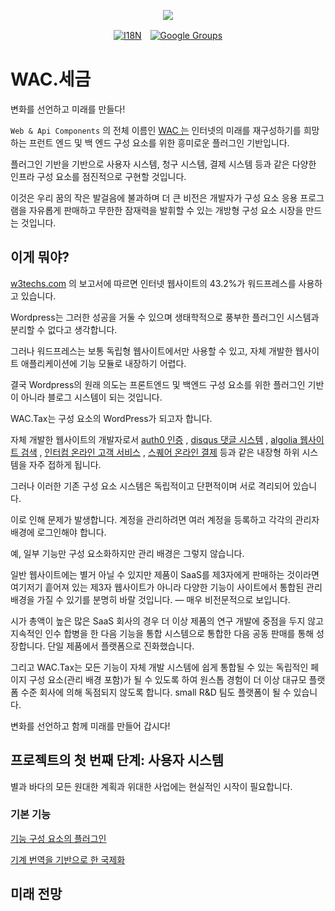 <p align="center"><a href="https://wac.tax"><img src="https://cdn.jsdelivr.net/gh/wactax/img/logo.svg"/></a></p><p align="center"><a href="https://github.com/wactax/wac.tax/blob/main/doc/README.md#readme"><img alt="I18N" src="https://cdn.jsdelivr.net/gh/wactax/img/t.svg"/></a>　<a href="https://groups.google.com/u/2/g/wactax"><img alt="Google Groups" src="https://cdn.jsdelivr.net/gh/wactax/img/g-groups.svg"/></a></p>

# WAC.세금

변화를 선언하고 미래를 만들다!

`Web & Api Components` 의 전체 이름인 [WAC 는](https://wac.tax) 인터넷의 미래를 재구성하기를 희망하는 프런트 엔드 및 백 엔드 구성 요소를 위한 흥미로운 플러그인 기반입니다.

플러그인 기반을 기반으로 사용자 시스템, 청구 시스템, 결제 시스템 등과 같은 다양한 인프라 구성 요소를 점진적으로 구현할 것입니다.

이것은 우리 꿈의 작은 발걸음에 불과하며 더 큰 비전은 개발자가 구성 요소 응용 프로그램을 자유롭게 판매하고 무한한 잠재력을 발휘할 수 있는 개방형 구성 요소 시장을 만드는 것입니다.

## 이게 뭐야?

[w3techs.com](https://w3techs.com/technologies/details/cm-wordpress) 의 보고서에 따르면 인터넷 웹사이트의 43.2%가 워드프레스를 사용하고 있습니다.

Wordpress는 그러한 성공을 거둘 수 있으며 생태학적으로 풍부한 플러그인 시스템과 분리할 수 없다고 생각합니다.

그러나 워드프레스는 보통 독립형 웹사이트에서만 사용할 수 있고, 자체 개발한 웹사이트 애플리케이션에 기능 모듈로 내장하기 어렵다.

결국 Wordpress의 원래 의도는 프론트엔드 및 백엔드 구성 요소를 위한 플러그인 기반이 아니라 블로그 시스템이 되는 것입니다.

WAC.Tax는 ​​구성 요소의 WordPress가 되고자 합니다.

자체 개발한 웹사이트의 개발자로서 [auth0 인증](https://auth0.com) , [disqus 댓글 시스템](https://disqus.com) , [algolia 웹사이트 검색](https://www.algolia.com) , [인터컴 온라인 고객 서비스](https://www.intercom.com) , [스퀘어 온라인 결제](https://developer.squareup.com/docs/web-payments/overview) 등과 같은 내장형 하위 시스템을 자주 접하게 됩니다.

그러나 이러한 기존 구성 요소 시스템은 독립적이고 단편적이며 서로 격리되어 있습니다.

이로 인해 문제가 발생합니다. 계정을 관리하려면 여러 계정을 등록하고 각각의 관리자 배경에 로그인해야 합니다.

예, 일부 기능만 구성 요소화하지만 관리 배경은 그렇지 않습니다.

일반 웹사이트에는 별거 아닐 수 있지만 제품이 SaaS를 제3자에게 판매하는 것이라면 여기저기 흩어져 있는 제3자 웹사이트가 아니라 다양한 기능이 사이트에서 통합된 관리 배경을 가질 수 있기를 분명히 바랄 것입니다. — 매우 비전문적으로 보입니다.

시가 총액이 높은 많은 SaaS 회사의 경우 더 이상 제품의 연구 개발에 중점을 두지 않고 지속적인 인수 합병을 한 다음 기능을 통합 시스템으로 통합한 다음 공동 판매를 통해 성장합니다. 단일 제품에서 플랫폼으로 진화했습니다.

그리고 WAC.Tax는 ​​모든 기능이 자체 개발 시스템에 쉽게 통합될 수 있는 독립적인 페이지 구성 요소(관리 배경 포함)가 될 수 있도록 하여 원스톱 경험이 더 이상 대규모 플랫폼 수준 회사에 의해 독점되지 않도록 합니다. small R&D 팀도 플랫폼이 될 수 있습니다.

변화를 선언하고 함께 미래를 만들어 갑시다!

## 프로젝트의 첫 번째 단계: 사용자 시스템

별과 바다의 모든 원대한 계획과 위대한 사업에는 현실적인 시작이 필요합니다.

### 기본 기능

[기능 구성 요소의 플러그인](./pkg.md)

[기계 번역을 기반으로 한 국제화](./i18n.md)

## 미래 전망
